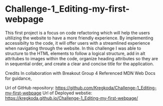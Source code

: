 # Challenge-1_Editing-my-first-webpage

This first project is a focus on code refactoring which will help the users ultilizing the website to have a more friendly experience. By implementing accessibilty to the code, it will offer users with a streamlined experience when navigating through the website. In this challenge I was able to structure to the HTML elements to follow a logical structure, add in alt attritubes to images within the code, organize heading attributes so they are in sequential order, and create a clear and concise title for the application.

Credits
In collaboration with Breakout Group 4
Referenced MDN Web Docs for guidance,


Url of GitHub repository: https://github.com/Kregkoda/Challenge-1_Editing-my-first-webpage
Url of Deployed webstie: https://kregkoda.github.io/Challenge-1_Editing-my-first-webpage/
